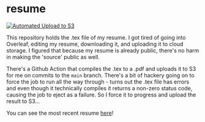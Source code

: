 # resume

[![Automated Upload to S3](https://github.com/iburistu/resume/actions/workflows/compile.yml/badge.svg?branch=main&event=push)](https://github.com/iburistu/resume/actions/workflows/compile.yml)

This repository holds the .tex file of my resume. I got tired of going into Overleaf, editing my resume, downloading it, and uploading it to cloud storage. I figured that because my resume is already public, there's no harm in making the 'source' public as well.

There's a Github Action that compiles the .tex to a .pdf and uploads it to S3 for me on commits to the `main` branch. There's a bit of hackery going on to force the job to run all the way through - turns out the .tex file has errors and even though it technically compiles it returns a non-zero status code, causing the job to eject as a failure. So I force it to progress and upload the result to S3...

You can see the most recent resume [here](https://linkletter.s3.amazonaws.com/public/resume.pdf)!
